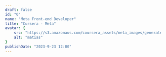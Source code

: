 ```yaml
---
draft: false
id: "0"
name: "Meta Front-end Developer"
title: "Cursera - Meta"
avatar: {
    src: "https://s3.amazonaws.com/coursera_assets/meta_images/generated/CERTIFICATE_LANDING_PAGE/CERTIFICATE_LANDING_PAGE~KQE5NSG295AL/CERTIFICATE_LANDING_PAGE~KQE5NSG295AL.jpeg",
    alt: "matias"
}
publishDate: "2023-9-23 12:00"
---
```

